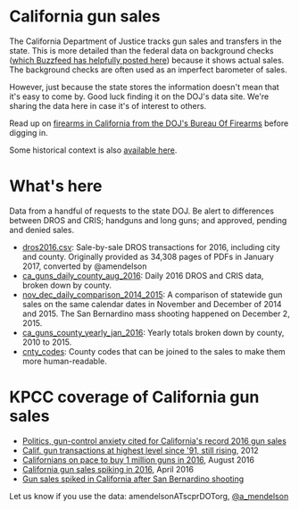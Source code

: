 # California gun sales

The California Department of Justice tracks gun sales and transfers in the state. This is more detailed than the federal data on background checks ([which Buzzfeed has helpfully posted here](https://github.com/BuzzFeedNews/nics-firearm-background-checks)) because it shows actual sales. The background checks are often used as an imperfect barometer of sales.

However, just because the state stores the information doesn't mean that it's easy to come by. Good luck finding it on the DOJ's data site. We're sharing the data here in case it's of interest to others.

Read up on [firearms in California from the DOJ's Bureau Of Firearms](https://oag.ca.gov/firearms/pubfaqs) before digging in. 

Some historical context is also [available here](http://oag.ca.gov/sites/all/files/agweb/pdfs/firearms/forms/dros_chart.pdf?).

# What's here

Data from a handful of requests to the state DOJ. Be alert to differences between DROS and CRIS; handguns and long guns; and approved, pending and denied sales.

* [dros2016.csv](./data/dros2016.csv): Sale-by-sale DROS transactions for 2016, including city and county. Originally provided as 34,308 pages of PDFs in January 2017, converted by @amendelson
* [ca_guns_daily_county_aug_2016](./data/ca_guns_daily_county_aug_2016.csv): Daily 2016 DROS and CRIS data, broken down by county.
* [nov_dec_daily_comparison_2014_2015](./data/nov_dec_daily_comparison_2014_2015.csv): A comparison of statewide gun sales on the same calendar dates in November and December of 2014 and 2015. The San Bernardino mass shooting happened on December 2, 2015.
* [ca_guns_county_yearly_jan_2016](./data/ca_guns_county_yearly_jan_2016.csv): Yearly totals broken down by county, 2010 to 2015.
* [cnty_codes](./data/cnty_codes.csv): County codes that can be joined to the sales to make them more human-readable.


# KPCC coverage of California gun sales

* [Politics, gun-control anxiety cited for California's record 2016 gun sales
](http://www.scpr.org/news/2017/03/15/69644/california-gun-sales-shattered-records-last-year-w/)
* [Calif. gun transactions at highest level since '91, still rising](http://projects.scpr.org/charts/calif-dros-transactions/), 2012
* [Californians on pace to buy 1 million guns in 2016](http://www.scpr.org/news/2016/08/15/63411/californians-on-pace-to-buy-1-million-guns-in-2016/), August 2016
* [California gun sales spiking in 2016](http://www.scpr.org/news/2016/04/27/59895/california-seeing-records-numbers-of-people-wantin/), April 2016
* [Gun sales spiked in California after San Bernardino shooting](http://www.scpr.org/news/2016/01/20/56927/gun-sales-spiked-in-california-after-san-bernardin/)

Let us know if you use the data: amendelsonATscprDOTorg, [@a_mendelson](http://twitter.com/a_mendelson)